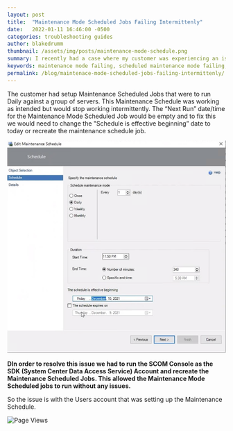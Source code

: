 ```yaml
---
layout: post
title:  "Maintenance Mode Scheduled Jobs Failing Intermittenly"
date:   2022-01-11 16:46:00 -0500
categories: troubleshooting guides
author: blakedrumm
thumbnail: /assets/img/posts/maintenance-mode-schedule.png
summary: I recently had a case where my customer was experiencing an issue with Scheduled Maintenance Mode failing to put objects into maintenance mode intermittently. SCOM 2019 Management Group.
keywords: maintenance mode failing, scheduled maintenance mode failing, maintenance mode issue, maintenance mode not running automatically, maintenance schedules issue, maintenance schedules not running
permalink: /blog/maintenace-mode-scheduled-jobs-failing-intermittenly/
---
```

The customer had setup Maintenance Scheduled Jobs that were to run Daily against a group of servers. This Maintenance Schedule was working as intended but would stop working intermittently. The “Next Run” date/time for the Maintenance Mode Scheduled Job would be empty and to fix this we would need to change the "Schedule is effective beginning” date to today or recreate the maintenance schedule job.

![Maintenance Mode Scheduled Job Properties](/assets/img/posts/maintenance-mode-schedule-properties.png)

__DIn order to resolve this issue we had to run the SCOM Console as the SDK (System Center Data Access Service) Account and recreate the Maintenance Scheduled Jobs. This allowed the Maintenance Mode Scheduled jobs to run without any issues.__

So the issue is with the Users account that was setting up the Maintenance Schedule.

![Page Views](https://counter.blakedrumm.com/count/tag.svg?url=blakedrumm.com/blog/maintenace-mode-scheduled-jobs-failing-intermittenly)

<!--
Having trouble with Pages? Check out our [documentation](https://docs.github.com/categories/github-pages-basics/) or [contact support](https://support.github.com/contact) and we’ll help you sort it out.
-->
